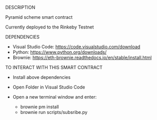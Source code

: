 DESCRIPTION

Pyramid scheme smart contract

Currently deployed to the Rinkeby Testnet

DEPENDENCIES

- Visual Studio Code: https://code.visualstudio.com/download
- Python: https://www.python.org/downloads/
- Brownie: https://eth-brownie.readthedocs.io/en/stable/install.html

TO INTERACT WITH THIS SMART CONTRACT

- Install above dependencies

- Open Folder in Visual Studio Code

- Open a new terminal window and enter: 
    - brownie pm install 
    - brownie run scripts/subsribe.py
